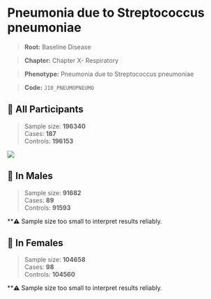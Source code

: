 # Pneumonia due to Streptococcus pneumoniae

> **Root:** Baseline Disease  

> **Chapter:** Chapter X- Respiratory  

> **Phenotype:** Pneumonia due to Streptococcus pneumoniae  

> **Code:** `J10_PNEUMOPNEUMO`

## 🧪 All Participants  
> Sample size: **196340**  
> Cases: **187**  
> Controls: **196153**
<img src="/Disease/Figures/ALL/Incidence/J10_PNEUMOPNEUMO.png"/>
<CsvTable src="/public/Disease/Data/ALL/Incidence/COX_J10_PNEUMOPNEUMO.csv" label="🔍 View full results" />

## 👨 In Males  
> Sample size: **91682**  
> Cases: **89**  
> Controls: **91593**

**⚠️ Sample size too small to interpret results reliably.


## 👩 In Females  
> Sample size: **104658**  
> Cases: **98**  
> Controls: **104560**

**⚠️ Sample size too small to interpret results reliably.

